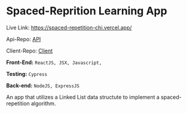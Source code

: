 # Spaced-Reprition Learning App

Live Link: https://spaced-repetition-chi.vercel.app/

Api-Repo: [API](https://github.com/nlomba1thinkful/Spaced-Repetition-Server-master 'API')

Client-Repo: [Client ](https://github.com/nlomba1Thinkful/Spaced-Repetition-Client-master 'Client ')

**Front-End:** `ReactJS, JSX, Javascript,`

**Testing:** `Cypress`

**Back-end:** `NodeJS, ExpressJS`

An app that utilizes a Linked List data structute to implement a spaced-repetition algorithm.
